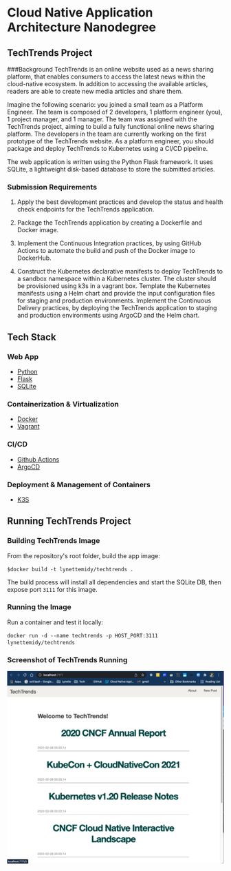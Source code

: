# Cloud Native Application Architecture Nanodegree

## TechTrends Project

###Background
TechTrends is an online website used as a news sharing platform, that enables consumers to access the latest news within the cloud-native ecosystem. In addition to accessing the available articles, readers are able to create new media articles and share them.

Imagine the following scenario: you joined a small team as a Platform Engineer. The team is composed of 2 developers, 1 platform engineer (you), 1 project manager, and 1 manager. The team was assigned with the TechTrends project, aiming to build a fully functional online news sharing platform. The developers in the team are currently working on the first prototype of the TechTrends website. As a platform engineer, you should package and deploy TechTrends to Kubernetes using a CI/CD pipeline.

The web application is written using the Python Flask framework. It uses SQLite, a lightweight disk-based database to store the submitted articles.

### Submission Requirements


1. Apply the best development practices and develop the status and health check endpoints for the TechTrends application.
        
2. Package the TechTrends application by creating a Dockerfile and Docker image.
        
3. Implement the Continuous Integration practices, by using GitHub Actions to automate the build and push of the Docker image to DockerHub.

4. Construct the Kubernetes declarative manifests to deploy TechTrends to a sandbox namespace within a Kubernetes cluster. The cluster should be provisioned using k3s in a vagrant box.
Template the Kubernetes manifests using a Helm chart and provide the input configuration files for staging and production environments.
Implement the Continuous Delivery practices, by deploying the TechTrends application to staging and production environments using ArgoCD and the Helm chart.

## Tech Stack

### Web App
* [Python](https://www.python.org/downloads/)
* [Flask](https://flask.palletsprojects.com/)
* [SQLite](https://www.sqlite.org/)

### Containerization & Virtualization
* [Docker](https://www.docker.com/)
* [Vagrant](https://www.vagrantup.com/)

### CI/CD 
* [Github Actions](https://github.com/features/actions)
* [ArgoCD](https://argoproj.github.io/argo-cd/)

### Deployment & Management of Containers
* [K3S](https://k3s.io/)

## Running TechTrends Project

### Building TechTrends Image

From the repository's root folder, build the app image:

```
$docker build -t lynettemidy/techtrends .
```

The build process will install all dependencies and start the SQLite DB, then expose port `3111` for this image.

### Running the Image

Run a container and test it locally:

```
docker run -d --name techtrends -p HOST_PORT:3111 lynettemidy/techtrends
```

### Screenshot of TechTrends Running


![TechTrends running on localhost!](https://github.com/lmidy/TechTrends/blob/main/screenshots/TechTrends-Running.png)
